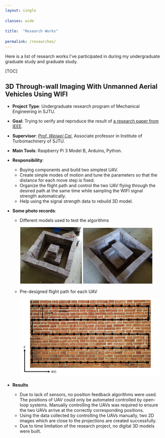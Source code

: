 ```yaml
---
layout: single 

classes: wide

title:  "Research Works" 

permalink: /researches/
---
```


Here is a list of research works I've participated in during my undergraduate graduate study and graduate study.

[TOC]

## 3D Through-wall Imaging With Unmanned Aerial Vehicles Using WIFI

- **Project Type**: Undergraduate research program of Mechanical Engineering in SJTU.

- **Goal**: Trying to verify and reproduce the result of [a research paper from IEEE](https://dl.acm.org/doi/10.1145/3055031.3055084).

- **Supervisor**: *[Prof. Weiwei Cai](https://scholar.google.com/citations?user=4mYjOrsAAAAJ&hl=en)*, Associate professor in Institute of Turbomachinery of SJTU.

- **Main Tools**: Raspberry Pi 3 Model B, Arduino, Python.

- **Responsibility**: 

  - Buying components and build two simplest UAV.
  - Create simple modes of motion and tune the parameters so that the distance for each move step is fixed.
  - Organize the flight path and control the  two UAV flying through the desired path at the same time while sampling the WIFI signal strength automatically.
  - Help using the signal strength data to rebuild 3D model.

- **Some photo records**:

  - Different models used to test the algorithms

  <p align ="middle">
      <img src="../assets/images/Model_1.jpg" alt="image" width="200" />
      <img src="../assets/images/Model_2.jpg" alt="image" width="225" />
  </p>

  

  - Pre-designed flight path for each UAV

    <center><img src="../assets/images/Test_path.PNG" alt="image" width="520" /><center>

- **Results**

  - Due to lack of sensors, no position feedback algorithms were used. The positions of UAV could only be automated controlled by open-loop systems. Manually controlling the UAVs was required to ensure the two UAVs arrive at the correctly corresponding positions.
  - Using the data collected by controlling the UAVs manually, two 2D images which are close to the projections are created successfully.
  - Due to time limitation of the research project, no digital 3D models were built.

